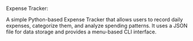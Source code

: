 Expense Tracker:

A simple Python-based Expense Tracker that allows users to record daily expenses, categorize them, and analyze spending patterns. It uses a JSON file for data storage and provides a menu-based CLI interface.
